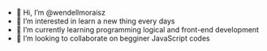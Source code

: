 - 👋 Hi, I’m @wendellmoraisz
- 👀 I’m interested in learn a new thing every days
- 🌱 I’m currently learning programming logical and front-end development
- 💞️ I’m looking to collaborate on begginer JavaScript codes



